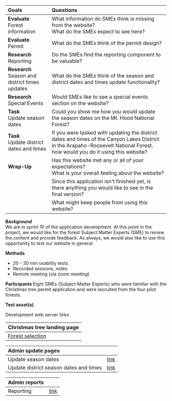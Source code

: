 |**Goals**                                           |**Questions**                                                                                                            |
|:-------------------------------------------------- |:------------------------------------------------------------------------------------------------------------------------|
|**Evaluate**<br>Forest information                  |What information do SMEs think is missing from the website?<br>What do the SMEs expect to see here?                      |
|**Evaluate**<br>Permit                              |What do the SMEs think of the permit design?                                                                             |
|**Research**<br>Reporting                           |Do the SMEs find the reporting component to be valuable?                                                                 |
|**Research**<br>Season and district times updates   |What do the SMEs think of the season and district dates and times update functionality?                                  |
|**Research**<br>Special Events                      |Would SMEs like to see a special events section on the website?                                                          |
|**Task**<br>Update season dates                     |Could you show me how you would update the season dates on the Mt. Hood National Forest?                                 |
|**Task**<br>Update district dates and times         |If you were tasked with updating the district dates and times of the Canyon Lakes District in the Arapaho-Roosevelt National Forest, how would you do it using this website?                                                                                                                                |
|**Wrap-Up**                                         |Has this website met any or all of your expectations?<br>What is your overall feeling about the website?                 |
|	                                                   |Since this application isn't finished yet, is there anything you would like to see in the final version?                 |
|	                                                   |What might keep people from using this website?                                                                          |

**Background**  
We are in sprint 10 of the application development. At this point in the project, we would like for the forest Subject Matter Experts (SME) to review the content and provide feedback. As always, we would also like to use this opportunity to test our website in general.

**Methods**
* 20 - 30 min usability tests
* Recorded sessions, notes
* Remote meeting (via zoom meeting)

**Participants**
Eight SMEs (Subject Matter Experts)  who were familiar with the Christmas tree permit application and were recruited from the four pilot forests.  


**Test asset(s)**

Development web server links

|Christmas tree landing page                                                                       |
|:------------------------------------------------------------------------------------------------ |
|[Forest selection](https://forest-service-trees-staging.app.cloud.gov/christmas-trees/forests)|

|Admin update pages        |                                                                                                            |
|:-------------------|:-----------------------------------------------------------------------------------------------------------------|
|Update season dates |[link](https://forest-service-trees-staging.app.cloud.gov/admin/christmas-trees/season-dates)                     |
|Update district season dates and times |[link](https://forest-service-trees-staging.app.cloud.gov/admin/christmas-trees/district-dates)|

|Admin reports |                                                                                |
|:-------------|:-------------------------------------------------------------------------------|
|Reporting     |[link](https://forest-service-trees-staging.app.cloud.gov/admin/christmas-trees)|
